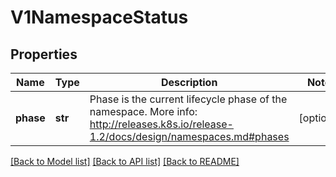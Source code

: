 # V1NamespaceStatus

## Properties
Name | Type | Description | Notes
------------ | ------------- | ------------- | -------------
**phase** | **str** | Phase is the current lifecycle phase of the namespace. More info: http://releases.k8s.io/release-1.2/docs/design/namespaces.md#phases | [optional] 

[[Back to Model list]](../README.md#documentation-for-models) [[Back to API list]](../README.md#documentation-for-api-endpoints) [[Back to README]](../README.md)


